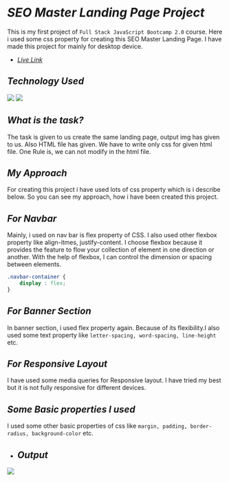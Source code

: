 # _SEO Master Landing Page Project_

This is my first project of `Full Stack JavaScript Bootcamp 2.0` course. Here i used some css property for creating this SEO Master Landing Page. I have made this project for mainly for desktop device.

- _[Live Link](https://snazzy-buttercream-ae726e.netlify.app/)_

## _Technology Used_ 

![](https://img.shields.io/badge/HTML5-E34F26?style=for-the-badge&logo=html5&logoColor=white) ![](https://img.shields.io/badge/CSS3-1572B6?style=for-the-badge&logo=css3&logoColor=white)

## _What is the task?_
The task is given to us create the same landing page, output img has given to us. Also HTML file has given. We have to write only css for given html file. One Rule is, we can not modify in the html file.

## _My Approach_

For creating this project i have used lots of css property which is i describe below. So you can see my approach, how i have been created this project.

## _For Navbar_

Mainly, i used on nav bar is flex property of CSS. I also used other flexbox property like align-itmes, justify-content. I choose flexbox because it provides the feature to flow your collection of element in one direction or another. With the help of flexbox, I can control the dimension or spacing between elements.

``` css
.navbar-container {
    display : flex;
}
```

## _For Banner Section_

In banner section, i used flex property again. Because of its flexibility.I also used some text property like `letter-spacing, word-spacing, line-height` etc.

## _For Responsive Layout_

I have used some media queries for Responsive layout. I have tried my best but it is not fully responsive for different devices.

## _Some Basic properties I used_
I used some other basic properties of css like `margin, padding, border-radius, background-color` etc.

- ## _Output_
![](https://raw.githubusercontent.com/anuragtiwarime/fsjs2/main/Week%2003/Project%2001/output.png)


